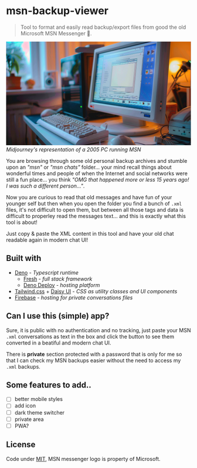# msn-backup-viewer

> Tool to format and easily read backup/export files from good the old Microsoft MSN Messenger 👴.

![Midjourney's representation of a 2005 PC running MSN](/poster.webp)
_Midjourney's representation of a 2005 PC running MSN_

You are browsing through some old personal backup archives and stumble upon an _"msn"_ or _"msn chats"_ folder... your mind recall things about wonderful times and people of when the Internet and social networks were still a fun place... you think _"OMG that happened more or less 15 years ago! I was such a different person..."_.

Now you are curious to read that old messages and have fun of your younger self but then when you open the folder you find a bunch of `.xml` files, it's not difficult to open them, but between all those tags and data is difficult to properley read the messages text... and this is exactly what this tool is about!

Just copy & paste the XML content in this tool and have your old chat readable again in modern chat UI!

## Built with

- [Deno](https://deno.com/) - _Typescript runtime_
  - [Fresh](https://fresh.deno.dev/) - _full stack framework_
  - [Deno Deploy](https://deno.com/deploy) - _hosting platform_
- [Tailwind.css](https://tailwindcss.com/) + [Daisy UI](https://daisyui.com/) - _CSS as utility classes and UI components_
- [Firebase](https://firebase.google.com/) - _hosting for private conversations files_

## Can I use this (simple) app?

Sure, it is public with no authentication and no tracking, just paste your MSN `.xml` conversations as text in the box and click the button to see them converted in a beatiful and modern chat UI.

There is **private** section protected with a password that is only for me so that I can check my MSN backups easier without the need to access my `.xml` backups.

## Some features to add..

- [ ] better mobile styles
- [ ] add icon
- [ ] dark theme switcher
- [ ] private area
- [ ] PWA?

## License

Code under [MIT](LICENSE), MSN messenger logo is property of Microsoft.

